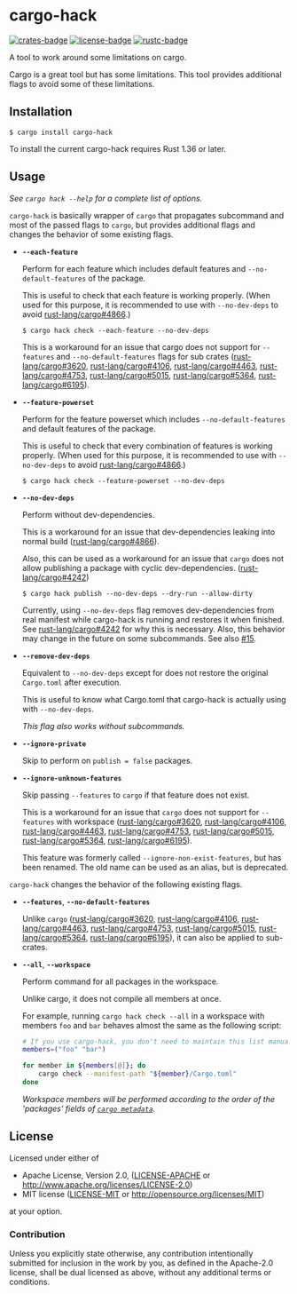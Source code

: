 # cargo-hack

[![crates-badge]][crates-url]
[![license-badge]][license]
[![rustc-badge]][rustc-url]

[crates-badge]: https://img.shields.io/crates/v/cargo-hack.svg
[crates-url]: https://crates.io/crates/cargo-hack
[license-badge]: https://img.shields.io/badge/license-Apache--2.0%20OR%20MIT-blue.svg
[license]: #license
[rustc-badge]: https://img.shields.io/badge/rustc-1.36+-lightgray.svg
[rustc-url]: https://blog.rust-lang.org/2019/07/04/Rust-1.36.0.html

A tool to work around some limitations on cargo.

Cargo is a great tool but has some limitations.
This tool provides additional flags to avoid some of these limitations.

## Installation

```console
$ cargo install cargo-hack
```

To install the current cargo-hack requires Rust 1.36 or later.

## Usage

*See `cargo hack --help` for a complete list of options.*

`cargo-hack` is basically wrapper of `cargo` that propagates subcommand and most of the passed flags to `cargo`, but provides additional flags and changes the behavior of some existing flags.

* **`--each-feature`**

  Perform for each feature which includes default features and `--no-default-features` of the package.

  This is useful to check that each feature is working properly. (When used for this purpose, it is recommended to use with `--no-dev-deps` to avoid [rust-lang/cargo#4866].)

  ```console
  $ cargo hack check --each-feature --no-dev-deps
  ```

  This is a workaround for an issue that cargo does not support for `--features` and `--no-default-features` flags for sub crates ([rust-lang/cargo#3620], [rust-lang/cargo#4106], [rust-lang/cargo#4463], [rust-lang/cargo#4753], [rust-lang/cargo#5015], [rust-lang/cargo#5364], [rust-lang/cargo#6195]).

* **`--feature-powerset`**

  Perform for the feature powerset which includes `--no-default-features` and
  default features of the package.

  This is useful to check that every combination of features is working
  properly. (When used for this purpose, it is recommended to use with
  `--no-dev-deps` to avoid [rust-lang/cargo#4866].)

  ```console
  $ cargo hack check --feature-powerset --no-dev-deps
  ```

* **`--no-dev-deps`**

  Perform without dev-dependencies.

  This is a workaround for an issue that dev-dependencies leaking into normal build ([rust-lang/cargo#4866]).

  Also, this can be used as a workaround for an issue that `cargo` does not allow publishing a package with cyclic dev-dependencies. ([rust-lang/cargo#4242])

  ```console
  $ cargo hack publish --no-dev-deps --dry-run --allow-dirty
  ```

  Currently, using `--no-dev-deps` flag removes dev-dependencies from real manifest while cargo-hack is running and restores it when finished. See [rust-lang/cargo#4242] for why this is necessary.
  Also, this behavior may change in the future on some subcommands. See also [#15].

* **`--remove-dev-deps`**

  Equivalent to `--no-dev-deps` except for does not restore the original `Cargo.toml` after execution.

  This is useful to know what Cargo.toml that cargo-hack is actually using with `--no-dev-deps`.

  *This flag also works without subcommands.*

* **`--ignore-private`**

  Skip to perform on `publish = false` packages.

* **`--ignore-unknown-features`**

  Skip passing `--features` to `cargo` if that feature does not exist.

  This is a workaround for an issue that `cargo` does not support for `--features` with workspace ([rust-lang/cargo#3620], [rust-lang/cargo#4106], [rust-lang/cargo#4463], [rust-lang/cargo#4753], [rust-lang/cargo#5015], [rust-lang/cargo#5364], [rust-lang/cargo#6195]).

  This feature was formerly called `--ignore-non-exist-features`, but has been renamed. The old name can be used as an alias, but is deprecated.

`cargo-hack` changes the behavior of the following existing flags.

* **`--features`**, **`--no-default-features`**

  Unlike `cargo` ([rust-lang/cargo#3620], [rust-lang/cargo#4106], [rust-lang/cargo#4463], [rust-lang/cargo#4753], [rust-lang/cargo#5015], [rust-lang/cargo#5364], [rust-lang/cargo#6195]), it can also be applied to sub-crates.

* **`--all`**, **`--workspace`**

  Perform command for all packages in the workspace.

  Unlike cargo, it does not compile all members at once.

  For example, running `cargo hack check --all` in a workspace with members `foo` and `bar` behaves almost the same as the following script:

  ```sh
  # If you use cargo-hack, you don't need to maintain this list manually.
  members=("foo" "bar")

  for member in ${members[@]}; do
      cargo check --manifest-path "${member}/Cargo.toml"
  done
  ```

  *Workspace members will be performed according to the order of the 'packages' fields of [`cargo metadata`][cargo-metadata].*

[#3]: https://github.com/taiki-e/cargo-hack/issues/3
[#15]: https://github.com/taiki-e/cargo-hack/issues/15
[rust-lang/cargo#3620]: https://github.com/rust-lang/cargo/issues/3620
[rust-lang/cargo#4106]: https://github.com/rust-lang/cargo/issues/4106
[rust-lang/cargo#4463]: https://github.com/rust-lang/cargo/issues/4463
[rust-lang/cargo#4753]: https://github.com/rust-lang/cargo/issues/4753
[rust-lang/cargo#4866]: https://github.com/rust-lang/cargo/issues/4866
[rust-lang/cargo#5015]: https://github.com/rust-lang/cargo/issues/4463
[rust-lang/cargo#5364]: https://github.com/rust-lang/cargo/issues/5364
[rust-lang/cargo#6195]: https://github.com/rust-lang/cargo/issues/6195
[rust-lang/cargo#4242]: https://github.com/rust-lang/cargo/issues/4242
[cargo-metadata]: https://doc.rust-lang.org/cargo/commands/cargo-metadata.html

## License

Licensed under either of

* Apache License, Version 2.0, ([LICENSE-APACHE](LICENSE-APACHE) or <http://www.apache.org/licenses/LICENSE-2.0>)
* MIT license ([LICENSE-MIT](LICENSE-MIT) or <http://opensource.org/licenses/MIT>)

at your option.

### Contribution

Unless you explicitly state otherwise, any contribution intentionally submitted for inclusion in the work by you, as defined in the Apache-2.0 license, shall be dual licensed as above, without any additional terms or conditions.
